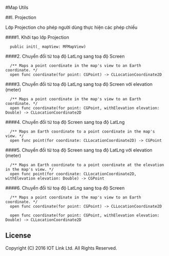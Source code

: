 #Map Utils 

##I. Projection

Lớp Projection cho phép người dùng thực hiện các phép chiếu

####1. Khởi tạo lớp Projection

  ```switf
    public init(_ mapView: MFMapView)
  ```
  
####2. Chuyển đổi từ toạ độ LatLng sang toạ độ Screen
  
  ```switf
    /** Maps a point coordinate in the map's view to an Earth coordinate. */
    open func coordinate(for point: CGPoint) -> CLLocationCoordinate2D
  ```
  
####3. Chuyển đổi từ toạ độ LatLng sang toạ độ Screen với elevation (meter)
  
  ```switf
    /** Maps a point coordinate in the map's view to an Earth coordinate. */
    open func coordinate(for point: CGPoint, withElevation elevation: Double) -> CLLocationCoordinate2D
  ```
  
  
####4. Chuyển đổi từ toạ độ Screen sang toạ độ LatLng
  
  ```switf
    /** Maps an Earth coordinate to a point coordinate in the map's view. */
    open func point(for coordinate: CLLocationCoordinate2D) -> CGPoint
  ```
  
####5. Chuyển đổi từ toạ độ Screen sang toạ độ LatLng với elevation (meter)
  
  ```switf
    /** Maps an Earth coordinate to a point coordinate at the elevation in the map's view. */
    open func point(for coordinate: CLLocationCoordinate2D, withElevation elevation: Double) -> CGPoint
  ```
  
####6. Chuyển đổi từ toạ độ LatLng sang toạ độ Screen
  
  ```switf
    /** Maps a point coordinate in the map's view to an Earth coordinate. */
    open func coordinate(for point: CGPoint) -> CLLocationCoordinate2D

    open func coordinate(for point: CGPoint, withElevation elevation: Double) -> CLLocationCoordinate2D
  ```
  
  
License
-------

Copyright (C) 2016 IOT Link Ltd. All Rights Reserved.
